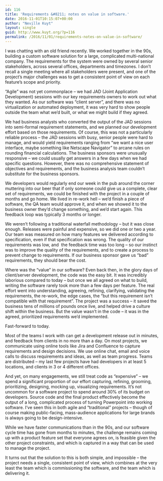 ```yaml
---
id: 116
title: 'Requirements &#8211; notes on value in software.'
date: 2016-11-01T10:15:07+00:00
author: "Neville Kuyt"
layout: single
guid: http://www.kuyt.org/?p=116
permalink: /2016/11/01/requirements-notes-on-value-in-software/
---
```

I was chatting with an old friend recently. We worked together in the 90s, building a custom software solution for a large, complicated multi-national company. The requirements for the system were owned by several senior stakeholders, across several offices, departments and timezones. I don&#8217;t recall a single meeting where all stakeholders were present, and one of the project&#8217;s major challenges was to get a consistent point of view on each feature&#8217;s scope and priority.

&#8220;Agile&#8221; was not yet commonplace &#8211; we had JAD (Joint Application Development) sessions with our key requirements owners to work out what they wanted. As our software was &#8220;client server&#8221;, and there was no virtualization or automated deployment, it was very hard to show people outside the team what we&#8217;d built, or what we might build if they agreed.

We had business analysts who converted the output of the JAD sessions into semi-formal requirement statements, and we planned our development effort based on those requirements. Of course, this was not a particularly reliable process &#8211; the JAD sessions with busy, senior people were hard to manage, and would yield requirements ranging from &#8220;we want a nice user interface, maybe something like Netscape Navigator&#8221; to arcane rules on rounding financial calculations. The business sponsors were unusually responsive &#8211; we could usually get answers in a few days when we had specific questions. However, there was no comprehensive statement of objectives and requirements, and the business analysis team couldn&#8217;t substitute for the business sponsors.

We developers would regularly end our week in the pub around the corner muttering into our beer that if only someone could give us a complete, clear set of requirements, we could be finished with the project in a couple of months and go home. We lived in re-work hell &#8211; we&#8217;d finish a piece of software, the QA team would approve it, and when we showed it to the business owner they&#8217;d change something, and we&#8217;d start again. This feedback loop was typically 3 months or longer.

We weren&#8217;t following a traditional waterfall methodology &#8211; but it was close enough. Releases were painful and expensive, so we did one or two a year. Our team was measured on how many features we delivered according to specification, even if that specification was wrong. The quality of our requirements was low, and  the feedback time was too long &#8211; so our instinct was to improve the quality of the requirements, and to create a process to prevent change to requirements. If our business sponsor gave us &#8220;bad&#8221; requirements, they should bear the cost.

Where was the &#8220;value&#8221; in our software? Even back then, in the glory days of client/server development, the code was the easy bit. It was incredibly laborious compared to today &#8211; but once we all agreed on what to build, writing the software rarely took more than a few days per feature. The real effort went into understanding, agreeing, refining, clarifying, validating the requirements, the re-work, the edge cases, the &#8220;but this requirement isn&#8217;t compatible with that requirement&#8221;. The project was a success &#8211; it saved the business tens of millions of pounds once live, and helped drive a culture shift within the business. But the value wasn&#8217;t in the code &#8211; it was in the agreed, prioritized requirements we&#8217;d implemented.

Fast-forward to today.

Most of the teams I work with can get a development release out in minutes, and feedback from clients in no more than a day. On most projects, we communicate using online tools like Jira and Confluence to capture requirements and design decisions. We use online chat, email and voice calls to discuss requirements and ideas, as well as team progress. Teams are distributed &#8211; my last few projects have had developers in at least 5 locations, and clients in 3 or 4 different offices.

And yet, on many engagements, we still treat code as &#8220;expensive&#8221; &#8211; we spend a significant proportion of our effort capturing, refining, grooming, prioritizing, designing, mocking up, visualizing requirements. It&#8217;s not uncommon for a software project to spend around 30% of its budget on developers. Source code and the final product effectively become the output of a long, complicated process of turning Powerpoint into working software. I&#8217;ve seen this in both agile and &#8220;traditional&#8221; projects &#8211; though of course making public-facing, mass-audience applications for large brands is always going to be design-intensive.

While we have faster communications than in the 90s, and our software cycle time has gone from months to minutes, the challenge remains coming up with a product feature set that everyone agrees on, is feasible given the other project constraints, and which is captured in a way that can be used to manage the project.

It turns out that the solution to this is both simple, and impossible &#8211; the project needs a single, consistent point of view, which combines at the very least the team which is commissioning the software, and the team which is delivering it.

&nbsp;

&nbsp;

&nbsp;

&nbsp;
